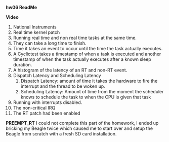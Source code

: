 **hw06 ReadMe**

**Video**

1. National Instruments
2. Real time kernel patch
3. Running real time and non real time tasks at the same time.
4. They can take a long time to finish.
5. Time it takes an event to occur until the time the task actually executes.
6. A Cyclictest takes a timestamp of when a task is executed and another timestamp of when the task actually executes after a known sleep duration.
7. A histogram of the latency of an RT and non-RT event.
8. Dispatch Latency and Scheduling Latency
   1. Dispatch Latency: amount of time it takes the hardware to fire the interrupt and the thread to be woken up.
   2. Scheduling Latency: Amount of time from the moment the scheduler knows to schedule the task to when the CPU is given that task
9. Running with interrupts disabled.
10. The non-critical IRQ
11. The RT patch had been enabled

**PREEMPT_RT**
I could not complete this part of the homework, I ended up bricking my Beagle twice which caused me to start over and setup the Beagle from scratch with a fresh SD card installation.
